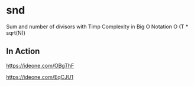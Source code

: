 # snd
Sum and number of divisors with Timp Complexity in Big O Notation O (T * sqrt(N))

## In Action

   https://ideone.com/OBgThF
   
   https://ideone.com/EqCJU1
